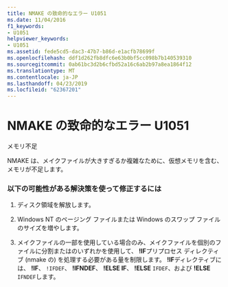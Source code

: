 ```yaml
---
title: NMAKE の致命的なエラー U1051
ms.date: 11/04/2016
f1_keywords:
- U1051
helpviewer_keywords:
- U1051
ms.assetid: fede5cd5-dac3-47b7-b86d-e1acfb78699f
ms.openlocfilehash: ddf1d262fb8dfc6e63b0bf5cc098b7b140539310
ms.sourcegitcommit: 0ab61bc3d2b6cfbd52a16c6ab2b97a8ea1864f12
ms.translationtype: MT
ms.contentlocale: ja-JP
ms.lasthandoff: 04/23/2019
ms.locfileid: "62367201"
---
```

# <a name="nmake-fatal-error-u1051"></a>NMAKE の致命的なエラー U1051

メモリ不足

NMAKE は、メイクファイルが大きすぎるか複雑なために、仮想メモリを含む、メモリが不足します。

### <a name="to-fix-by-using-the-following-possible-solutions"></a>以下の可能性がある解決策を使って修正するには

1. ディスク領域を解放します。

1. Windows NT のページング ファイルまたは Windows のスワップ ファイルのサイズを増やします。

1. メイクファイルの一部を使用している場合のみ、メイクファイルを個別のファイルに分割またはのいずれかを使用して、 **!IF**プリプロセス ディレクティブ (nmake の) を処理する必要がある量を制限します。 **!IF**ディレクティブには、 **!IF**、 `!IFDEF`、 **!IFNDEF**、 **!ELSE IF**、 **!ELSE** `IFDEF`、および **!ELSE** `IFNDEF`します。